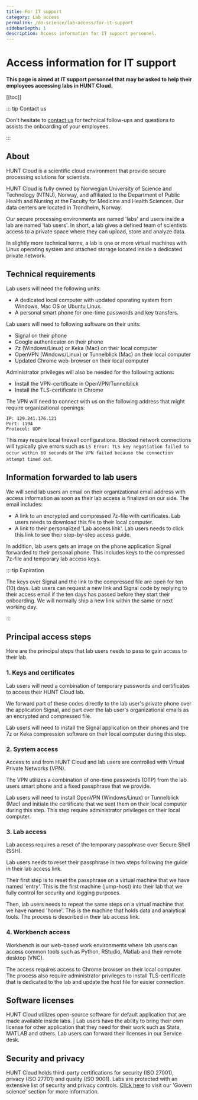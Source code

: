 ```yaml
---
title: For IT support
category: Lab access
permalink: /do-science/lab-access/for-it-support
sidebarDepth: 1
description: Access information for IT support personnel.
---
```


# Access information for IT support

**This page is aimed at IT support personnel that may be asked to help their employees accessing labs in HUNT Cloud.**

[[toc]]

::: tip Contact us

Don't hesitate to [contact us](/contact) for technical follow-ups and questions to assists the onboarding of your employees.

:::

## About 

HUNT Cloud is a scientific cloud environment that provide secure processing solutions for scientists.

HUNT Cloud is fully owned by Norwegian University of Science and Technology (NTNU), Norway, and affiliated to the Department of Public Health and Nursing at the Faculty for Medicine and Health Sciences. Our data centers are located in Trondheim, Norway.

Our secure processing environments are named 'labs' and users inside a lab are named 'lab users'. In short, a lab gives a defined team of scientists access to a private space where they can upload, store and analyze data.

In slightly more technical terms, a lab is one or more virtual machines with Linux operating system and  attached storage located inside a dedicated private network.

## Technical requirements

Lab users will need the following units: 

* A dedicated local computer with updated operating system from Windows, Mac OS or Ubuntu Linux.
* A personal smart phone for one-time passwords and key transfers. 

Lab users will need to following software on their units: 

* Signal on their phone
* Google authenticator on their phone
* 7z (Windows/Linux) or Keka (Mac) on their local computer
* OpenVPN (Windows/Linux) or Tunnelblick (Mac) on their local computer
* Updated Chrome web-browser on their local computer

Administrator privileges will also be needed for the following actions: 

* Install the VPN-certificate in OpenVPN/Tunnelblick
* Install the TLS-certificate in Chrome

The VPN will need to connect with us on the following address that might require organizational openings: 

```
IP: 129.241.176.121
Port: 1194
Protocol: UDP
```

This may require local firewall configurations. Blocked network connections will typically give errors such as `LS Error: TLS key negotiation failed to occur within 60 seconds` or `The VPN failed because the connection attempt timed out`.

## Information forwarded to lab users

We will send lab users an email on their organizational email address with access information as soon as their lab access is finalized on our side. The email includes:


* A link to an encrypted and compressed 7z-file with certificates. Lab users needs to download this file to their local computer.
* A link to their personalized 'Lab access link'. Lab users needs to click this link to see their step-by-step access guide.

In addition, lab users gets an image on the phone application Signal forwarded to their personal phone. This includes keys to the compressed 7z-file and temporary lab access keys. 

::: tip Expiration

The keys over Signal and the link to the compressed file are open for ten (10) days. Lab users can request a new link and Signal code by replying to their access email if the ten days has passed before they start their onboarding. We will normally ship a new link within the same or next working day. 

:::



## Principal access steps

Here are the principal steps that lab users needs to pass to gain access to their lab. 

### 1. Keys and certificates

Lab users will need a combination of temporary passwords and certificates to access their HUNT Cloud lab. 

We forward part of these codes directly to the lab user's private phone over the application Signal, and part over the lab user's organizational emails as an encrypted and compressed file. 

Lab users will need to install the Signal application on their phones and the 7z or Keka compression software on their local computer during this step. 
 

### 2. System access

Access to and from HUNT Cloud and lab users are controlled with Virtual Private Networks (VPN). 

The VPN utilizes a combination of one-time passwords (OTP) from the lab users smart phone and a fixed passphrase that we provide.

Lab users will need to install OpenVPN (Windows/Linux) or Tunnelblick (Mac) and initiate the certificate that we sent them on their local computer during this step. This step require administrator privileges on their local computer.

### 3. Lab access

Lab access requires a reset of the temporary passphrase over Secure Shell (SSH).

Lab users needs to reset their passphrase in two steps following the guide in their lab access link. 

Their first step is to reset the passphrase on a virtual machine that we have named 'entry'. This is the first machine (jump-host) into their lab that we fully control for security and logging purposes.

Then, lab users needs to repeat the same steps on a virtual machine that we have named 'home'. This is the machine that holds data and analytical tools. The process is described in their lab access link. 

### 4. Workbench access

Workbench is our web-based work environments where lab users can access common tools such as Python, RStudio, Matlab and their remote desktop (VNC).

The access requires access to Chrome browser on their local computer. The process also require administrator privileges to install TLS-certificate that is dedicated to the lab and update the host file for easier connection.


## Software licenses

HUNT Cloud utilizes open-source software for default application that are made available inside labs. 
|
Lab users have the ability to bring their own license for other application that they need for their work such as Stata, MATLAB and others. Lab users can forward their licenses in our Service desk.

## Security and privacy

HUNT Cloud holds third-party certifications for security (ISO 27001), privacy (ISO 27701) and quality (ISO 9001). Labs are protected with an extensive list of security and privacy controls. [Click here](/govern-science/) to visit our 'Govern science' section for more information.



